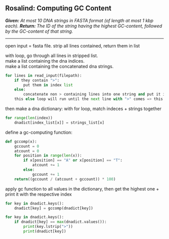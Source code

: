 ## Rosalind: Computing GC Content
_**Given:** At most 10 DNA strings in FASTA format (of length at most 1 kbp each).
**Return:** The ID of the string having the highest GC-content, followed by the GC-content of that string._

------------------------------------------------

open input = fasta file.
strip all lines contained, return them in list

with loop, go through all lines in stripped list.  
make a list containing the dna indices.  
make a list containing the concatenated dna strings.

```python
for lines in read_input(filepath):
    if they contain ">":
        put them in index list
    else:
        concatenate non > containing lines into one string and put it into strings list
    this else loop will run until the next line with ">" comes => this way, we get two lists, and dna and index at their respective positions match each other
```

then make a dna dictionary:
with for loop, match indeces + strings together

```python
for range(len(index))
    dnadict[index_list[x]] = strings_list[x]
```

define a gc-computing function:
```python
def gccomp(x):
    gccount = 0
    atcount = 0
    for position in range(len(x)):
        if x[position] == "A" or x[position] == "T":
            atcount += 1
        else:
            gccount += 1
    return((gccount / (atcount + gccount)) * 100)
```

apply gc function to all values in the dictionary, then get the highest one + print it with the respective index

```python
for key in dnadict.keys():
    dnadict[key] = gccomp(dnadict[key])

for key in dnadict.keys():
    if dnadict[key] == max(dnadict.values()):
        print(key.lstrip(">"))
        print(dnadict[key])
```




